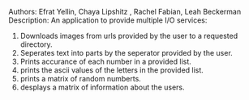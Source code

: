 Authors: Efrat Yellin, Chaya Lipshitz , Rachel Fabian, Leah Beckerman
Description: An application to provide multiple I/O services:
 1. Downloads images from urls provided by the user to a requested directory.
 2. Seperates text into parts by the seperator provided by the user.
 3. Prints accurance of each number in a provided list.
 4. prints the ascii values of the letters in the provided list.
 5. prints a matrix of random numberts.
 6. desplays a matrix of information about the users.
 
